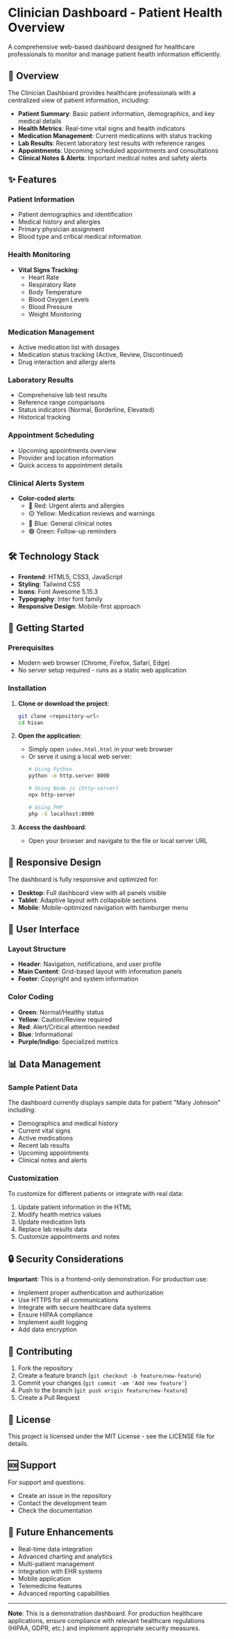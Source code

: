 # Clinician Dashboard - Patient Health Overview

A comprehensive web-based dashboard designed for healthcare professionals to monitor and manage patient health information efficiently.

## 🏥 Overview

The Clinician Dashboard provides healthcare professionals with a centralized view of patient information, including:

- **Patient Summary**: Basic patient information, demographics, and key medical details
- **Health Metrics**: Real-time vital signs and health indicators
- **Medication Management**: Current medications with status tracking
- **Lab Results**: Recent laboratory test results with reference ranges
- **Appointments**: Upcoming scheduled appointments and consultations
- **Clinical Notes & Alerts**: Important medical notes and safety alerts

## ✨ Features

### Patient Information
- Patient demographics and identification
- Medical history and allergies
- Primary physician assignment
- Blood type and critical medical information

### Health Monitoring
- **Vital Signs Tracking**:
  - Heart Rate
  - Respiratory Rate
  - Body Temperature
  - Blood Oxygen Levels
  - Blood Pressure
  - Weight Monitoring

### Medication Management
- Active medication list with dosages
- Medication status tracking (Active, Review, Discontinued)
- Drug interaction and allergy alerts

### Laboratory Results
- Comprehensive lab test results
- Reference range comparisons
- Status indicators (Normal, Borderline, Elevated)
- Historical tracking

### Appointment Scheduling
- Upcoming appointments overview
- Provider and location information
- Quick access to appointment details

### Clinical Alerts System
- **Color-coded alerts**:
  - 🔴 Red: Urgent alerts and allergies
  - 🟡 Yellow: Medication reviews and warnings
  - 🔵 Blue: General clinical notes
  - 🟢 Green: Follow-up reminders

## 🛠️ Technology Stack

- **Frontend**: HTML5, CSS3, JavaScript
- **Styling**: Tailwind CSS
- **Icons**: Font Awesome 5.15.3
- **Typography**: Inter font family
- **Responsive Design**: Mobile-first approach

## 🚀 Getting Started

### Prerequisites
- Modern web browser (Chrome, Firefox, Safari, Edge)
- No server setup required - runs as a static web application

### Installation

1. **Clone or download the project**:
   ```bash
   git clone <repository-url>
   cd hisan
   ```

2. **Open the application**:
   - Simply open `index.html.html` in your web browser
   - Or serve it using a local web server:
     ```bash
     # Using Python
     python -m http.server 8000
     
     # Using Node.js (http-server)
     npx http-server
     
     # Using PHP
     php -S localhost:8000
     ```

3. **Access the dashboard**:
   - Open your browser and navigate to the file or local server URL

## 📱 Responsive Design

The dashboard is fully responsive and optimized for:
- **Desktop**: Full dashboard view with all panels visible
- **Tablet**: Adaptive layout with collapsible sections
- **Mobile**: Mobile-optimized navigation with hamburger menu

## 🎨 User Interface

### Layout Structure
- **Header**: Navigation, notifications, and user profile
- **Main Content**: Grid-based layout with information panels
- **Footer**: Copyright and system information

### Color Coding
- **Green**: Normal/Healthy status
- **Yellow**: Caution/Review required
- **Red**: Alert/Critical attention needed
- **Blue**: Informational
- **Purple/Indigo**: Specialized metrics

## 📊 Data Management

### Sample Patient Data
The dashboard currently displays sample data for patient "Mary Johnson" including:
- Demographics and medical history
- Current vital signs
- Active medications
- Recent lab results
- Upcoming appointments
- Clinical notes and alerts

### Customization
To customize for different patients or integrate with real data:
1. Update patient information in the HTML
2. Modify health metrics values
3. Update medication lists
4. Replace lab results data
5. Customize appointments and notes

## 🔒 Security Considerations

**Important**: This is a frontend-only demonstration. For production use:
- Implement proper authentication and authorization
- Use HTTPS for all communications
- Integrate with secure healthcare data systems
- Ensure HIPAA compliance
- Implement audit logging
- Add data encryption

## 🤝 Contributing

1. Fork the repository
2. Create a feature branch (`git checkout -b feature/new-feature`)
3. Commit your changes (`git commit -am 'Add new feature'`)
4. Push to the branch (`git push origin feature/new-feature`)
5. Create a Pull Request

## 📄 License

This project is licensed under the MIT License - see the LICENSE file for details.

## 🆘 Support

For support and questions:
- Create an issue in the repository
- Contact the development team
- Check the documentation

## 🔮 Future Enhancements

- Real-time data integration
- Advanced charting and analytics
- Multi-patient management
- Integration with EHR systems
- Mobile application
- Telemedicine features
- Advanced reporting capabilities

---

**Note**: This is a demonstration dashboard. For production healthcare applications, ensure compliance with relevant healthcare regulations (HIPAA, GDPR, etc.) and implement appropriate security measures.
